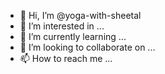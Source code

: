 - 👋 Hi, I’m @yoga-with-sheetal
- 👀 I’m interested in ...
- 🌱 I’m currently learning ...
- 💞️ I’m looking to collaborate on ...
- 📫 How to reach me ...

<!---
yoga-with-sheetal/yoga-with-sheetal is a ✨ special ✨ repository because its `README.md` (this file) appears on your GitHub profile.
You can click the Preview link to take a look at your changes.
--->
